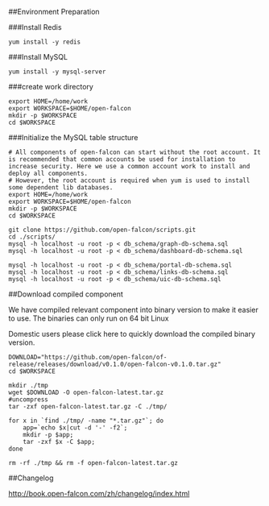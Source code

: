 
##Environment Preparation

###Install Redis

```
yum install -y redis
```
###Install MySQL
```
yum install -y mysql-server

```

###create work directory

```
export HOME=/home/work
export WORKSPACE=$HOME/open-falcon
mkdir -p $WORKSPACE
cd $WORKSPACE
```

###Initialize the MySQL table structure

```
# All components of open-falcon can start without the root account. It is recommended that common accounts be used for installation to increase security. Here we use a common account work to install and deploy all components.
# However, the root account is required when yum is used to install some dependent lib databases.
export HOME=/home/work
export WORKSPACE=$HOME/open-falcon
mkdir -p $WORKSPACE
cd $WORKSPACE

git clone https://github.com/open-falcon/scripts.git     
cd ./scripts/
mysql -h localhost -u root -p < db_schema/graph-db-schema.sql
mysql -h localhost -u root -p < db_schema/dashboard-db-schema.sql

mysql -h localhost -u root -p < db_schema/portal-db-schema.sql
mysql -h localhost -u root -p < db_schema/links-db-schema.sql
mysql -h localhost -u root -p < db_schema/uic-db-schema.sql

```

##Download compiled component

We have compiled relevant component into binary version to make it easier to use. The binaries can only run on 64 bit Linux

Domestic users please click here to quickly download the compiled binary version.
```
DOWNLOAD="https://github.com/open-falcon/of-release/releases/download/v0.1.0/open-falcon-v0.1.0.tar.gz"
cd $WORKSPACE 

mkdir ./tmp
wget $DOWNLOAD -O open-falcon-latest.tar.gz
#uncompress
tar -zxf open-falcon-latest.tar.gz -C ./tmp/

for x in `find ./tmp/ -name "*.tar.gz"`; do
    app=`echo $x|cut -d '-' -f2`;
    mkdir -p $app;
    tar -zxf $x -C $app;
done

rm -rf ./tmp && rm -f open-falcon-latest.tar.gz
```
    
##Changelog

http://book.open-falcon.com/zh/changelog/index.html





